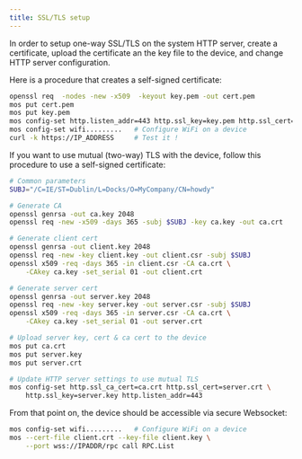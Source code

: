```yaml
---
title: SSL/TLS setup
---
```


In order to setup one-way SSL/TLS on the system HTTP server, create a certificate,
upload the certificate an the key file to the device, and change HTTP server configuration.

Here is a procedure that creates a self-signed certificate:

```bash
openssl req  -nodes -new -x509  -keyout key.pem -out cert.pem
mos put cert.pem
mos put key.pem
mos config-set http.listen_addr=443 http.ssl_key=key.pem http.ssl_cert=cert.pem
mos config-set wifi.........   # Configure WiFi on a device
curl -k https://IP_ADDRESS     # Test it !
```

If you want to use mutual (two-way) TLS with the device, follow this procedure to
use a self-signed certificate:

```bash
# Common parameters
SUBJ="/C=IE/ST=Dublin/L=Docks/O=MyCompany/CN=howdy"

# Generate CA
openssl genrsa -out ca.key 2048
openssl req -new -x509 -days 365 -subj $SUBJ -key ca.key -out ca.crt

# Generate client cert
openssl genrsa -out client.key 2048
openssl req -new -key client.key -out client.csr -subj $SUBJ
openssl x509 -req -days 365 -in client.csr -CA ca.crt \
	-CAkey ca.key -set_serial 01 -out client.crt

# Generate server cert
openssl genrsa -out server.key 2048
openssl req -new -key server.key -out server.csr -subj $SUBJ
openssl x509 -req -days 365 -in server.csr -CA ca.crt \
	-CAkey ca.key -set_serial 01 -out server.crt

# Upload server key, cert & ca cert to the device
mos put ca.crt
mos put server.key
mos put server.crt

# Update HTTP server settings to use mutual TLS
mos config-set http.ssl_ca_cert=ca.crt http.ssl_cert=server.crt \
	http.ssl_key=server.key http.listen_addr=443
```

From that point on, the device should be accessible via secure Websocket:

```bash
mos config-set wifi.........   # Configure WiFi on a device
mos --cert-file client.crt --key-file client.key \
	--port wss://IPADDR/rpc call RPC.List
```
